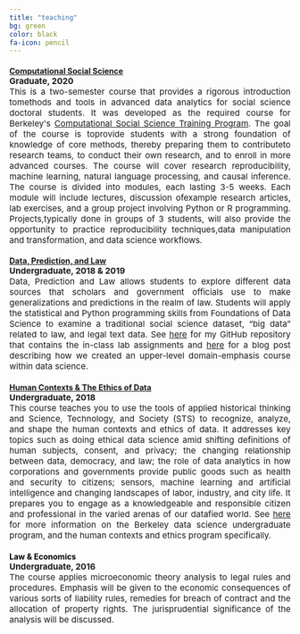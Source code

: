 ```yaml
---
title: "teaching"
bg: green
color: black
fa-icon: pencil
---
```


<h4 style="text-align: left;color:red; margin-bottom:0px"><a href="https://github.com/dlab-berkeley/Computational-Social-Science-Training-Program">Computational Social Science</a></h4>
<p align = "justify" style = "margin-top: 0px; font-size:15px"><b>Graduate, 2020</b>
	<br>
	This is a two-semester course that provides a rigorous introduction tomethods and tools in advanced data analytics for social science doctoral students. It was developed as the required course for Berkeley's <a href = "https://bids.berkeley.edu/research/computational-social-science-training-program">Computational Social Science Training Program</a>. The goal of the course is toprovide students with a strong foundation of knowledge of core methods, thereby preparing them to contributeto research teams, to conduct their own research, and to enroll in more advanced courses. The course will cover research reproducibility, machine learning, natural language processing, and causal inference. The course is divided into modules, each lasting 3-5 weeks. Each module will include lectures, discussion ofexample research articles, lab exercises, and a group project involving Python or R programming. Projects,typically done in groups of 3 students, will also provide the opportunity to practice reproducibility techniques,data manipulation and transformation, and data science workflows.</p>

<h4 style="text-align: left;color:red; margin-bottom:0px"><a href="https://github.com/Akesari12/LS123_Data_Prediction_Law_Spring-2019">Data, Prediction, and Law</a></h4>
<p align = "justify" style = "margin-top: 0px; font-size:15px"><b>Undergraduate, 2018 & 2019</b>
	<br>
	Data, Prediction and Law allows students to explore different data sources that scholars and government officials use to make generalizations and predictions in the realm of law. Students will apply the statistical and Python programming skills from Foundations of Data Science to examine a traditional social science dataset, “big data” related to law, and legal text data. See <a href = "https://github.com/Akesari12/LS123_Data_Prediction_Law_Spring-2019/tree/master/labs">here</a> for my GitHub repository that contains the in-class lab assignments and <a href = "https://dlab.berkeley.edu/blog/integrating-law-data-science-teaching">here</a> for a blog post describing how we created an upper-level domain-emphasis course within data science.</p>

<h4 style="text-align: left;color:red; margin-bottom:0px"><a href = "https://data.berkeley.edu/hce">Human Contexts & The Ethics of Data</a></h4>
<p align = "justify" style = "margin-top: 0px; font-size:15px"><b>Undergraduate, 2018</b>
	<br>
	This course teaches you to use the tools of applied historical thinking and Science, Technology, and Society (STS) to recognize, analyze, and shape the human contexts and ethics of data. It addresses key topics such as doing ethical data science amid shifting definitions of human subjects, consent, and privacy; the changing relationship between data, democracy, and law; the role of data analytics in how corporations and governments provide public goods such as health and security to citizens; sensors, machine learning and artificial intelligence and changing landscapes of labor, industry, and city life.  It prepares you to engage as a knowledgeable and responsible citizen and professional in the varied arenas of our datafied world. See <a href = "https://data.berkeley.edu/degrees/human-contexts-and-ethics">here</a> for more information on the Berkeley data science undergraduate program, and the human contexts and ethics program specifically.</p>

<h4 style="text-align: left;color:black; margin-bottom:0px">Law & Economics</h4>
<p align = "justify" style = "margin-top: 0px; font-size:15px"><b>Undergraduate, 2016</b>
	<br>
	The course applies microeconomic theory analysis to legal rules and procedures. Emphasis will be given to the economic consequences of various sorts of liability rules, remedies for breach of contract and the allocation of property rights. The jurisprudential significance of the analysis will be discussed.</p>
